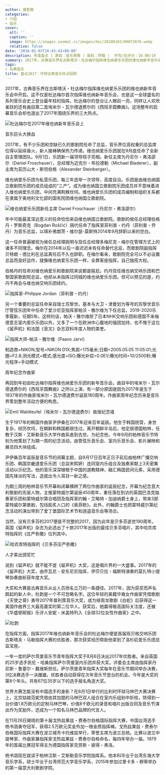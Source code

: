 ```yaml
---
author: 唐若甫
categories:
- 介绍
- 音乐
cover:
  alt: ''
  caption: ''
  image: https://images.soomal.cc/images/doc/20180103/00072676.webp
  relative: false
date: '2018-01-03T16:43:42+08:00'
description: 年度盘点 | 源自：音乐周报 | 版权：转载 |  平均/总评分：10.00/10
summary: 2017年，古典音乐界在古斯塔沃・杜达梅尔指挥维也纳爱乐乐团的维也纳新年音乐会中开启。这不仅是杜达梅尔首次指挥维也纳新年音乐会，也是这一全球盛名的系列音乐会史上登台最年轻的指挥……
tags:
- 古典音乐
title: 盘点2017：环球古典音乐热点回顾
---
```


2017年，古典音乐界在古斯塔沃・杜达梅尔指挥维也纳爱乐乐团的维也纳新年音乐会中开启。这不仅是杜达梅尔首次指挥维也纳新年音乐会，也是这一全球盛名的系列音乐会史上登台最年轻的指挥。杜达梅尔的登台让人眼前一亮，同样让人欢欣雀跃的还有曲目第二首埃米尔・瓦尔德退费尔的《西班牙圆舞曲》。这场整年的启幕音乐会却也道出了2017年围绕乐界的三大热点。

![杜达梅尔在2017年维也纳新年音乐会上](https://images.soomal.cc/images/doc/20170114/00066115.webp)





音乐巨头大换血

2017年，有不少乐团和空缺已久的歌剧院任命了总监，音乐界位高权重的总监席位得以延续香火，新人接棒确保热力传递。维也纳爱乐乐团就在9月底任命了全新自主管理团队。9月1日，乐团新一届领导班子亮相。新任主席为丹尼尔・弗洛邵尔（Daniel Froschauer），总经理为迈克尔・布拉德勒（Michael Bladerer），副主席为亚历山大・斯坦伯格（Alexander Steinberger）。

维也纳爱乐乐团为私营乐团，每三年选举一次领导，高度自治。乐团是由维也纳国立歌剧院乐团的成员组成的“三产”。成为维也纳国立歌剧院乐团成员并不意味着进入维也纳爱乐乐团，中间充满荆棘坎坷。维也纳爱乐乐团的成员编制和组织关系都在隶属于奥地利文化部的国有院团维也纳国立歌剧院。

![维也纳爱乐乐团新任主席 Daniel Froschauer（丹尼尔・弗洛邵尔）](https://images.soomal.cc/images/doc/20180103/00072672.webp)





年中可能最富深远意义的任命恰恰来自维也纳国立歌剧院。歌剧的侯任总经理伯格丹・罗斯奇克（Bogdan Roščić）隔代任命了指挥家菲利普・约丹（菲利普・乔丹）为音乐总监，以填补弗朗茨・维尔瑟-莫斯特2014年9月辞职以来的空白。

这一任命普遍被视为侯任总经理挑明与现任总经理多梅尼克・梅尔在管理方式上的诸多不同理念。梅尔在2014年以后一直迟迟未有任命替代总监，而歌剧院副指挥贝特朗・德比利在总监离任后不久也辞职。在梅尔看来，歌剧院完全可以不必设置总监而良好运作，就像维也纳爱乐乐团一样，全靠客座指挥，自己独揽大权。

伯格丹的任命对维也纳爱乐和歌剧院来说都是尴尬。约丹现任维也纳交响乐团和巴黎国家歌剧院总监，他却从未指挥过同城的维也纳爱乐乐团。但可以预见的是，约丹不再会与维也纳交响乐团续约。

![指挥家-Philippe Jordan（菲利普・约丹）](https://images.soomal.cc/images/doc/20180103/00072673.webp)





另一个重要的总监任命来自瑞士苏黎世。基本与大卫・津曼划为等号的苏黎世音乐厅管弦乐团年中任命了爱沙尼亚指挥家帕沃・雅尔维为下任总监，2019-2020乐季履新，任期5年。这样的话，帕沃・雅尔维除了日本NHK交响乐团和德国不来梅德意志室内爱乐乐团以外，又多了一个在欧洲中心腹地的强团加持，也不愧于这位《留声机》和法国《音叉》杂志双料年度人物的美誉。

![指挥大师-帕沃・雅尔维（Paavo Jarvi）](https://images.soomal.cc/images/doc/20100311/00004435.webp)

制造商=NIKON;型号=NIKON D1X;焦距=175毫米;日期=2005.05.05 11:05:01;光圈=F2.8;测光模式=模式;感光度=ISO;曝光补偿=0.0EV;曝光时间=10/2500秒;曝光程序=手动模式



周年纪念作曲家

再回到年初由杜达梅尔指挥维也纳爱乐乐团的新年音乐会。曲目中的埃米尔・瓦尔德退费尔的《西班牙圆舞曲》之所以上演，有一部分原因是因为2017年是生于1837年的作曲家埃米尔・瓦尔德退费尔诞辰180周年。作曲家周年纪念历来是音乐界策划整年活动方便的构思。

![Emil Waldteufel（埃米尔・瓦尔德退费尔）故居纪念墙](https://images.soomal.cc/images/doc/20151220/00057250.webp)





生于1917年的韩国作曲家尹伊桑在2017年迎来百年诞辰。他生于韩国统营，身世复杂，经历坎坷，在朝鲜和韩国都居住过。离开朝鲜半岛后，他定居德国柏林，任教于汉斯・艾斯勒音乐大学作曲系直到去世。为纪念他，今年9月的柏林音乐节特别为他策划了为期一周的纪念活动，由管弦乐音乐会、室内乐音乐会、影片展映和展览四大块组成。

尹伊桑百年诞辰是音乐节的闭幕主题，自9月17日百年正日子前后由柏林广播交响乐团、韩国京畿道爱乐乐团（总监宋熙妍）连同室内乐组合及独奏家献上3天密集活动以示纪念。他的音乐深深植根于中国的道教精神，融汇韩国民间元素，采用德国先锋派的写法，造就出令人耳目一新之感。

为期三周的柏林音乐节开幕和闭幕横跨了两位作曲家的诞辰纪念，开幕为纪念意大利歌剧的先驱人物，主推蒙特威尔第诞辰450周年，重任落在到访的英国巴洛克独奏家乐团和蒙特威尔第合唱团及指挥家约翰・艾略特・加迪纳爵士身上，带来3部蒙特威尔第歌剧，包括脍炙人口的《奥菲欧》。此外，约翰爵士也把蒙特威尔第纪念活动的演出带到了爱丁堡国际艺术节和逍遥音乐会等场合。

当然，没有贝多芬的2017便是不完整的2017，因为此年是贝多芬逝世190周年。英国《留声机》杂志为此选出了十款2017年出版的最佳贝多芬唱片，其中哈农库特指挥的《庄严弥撒》位列其中。

![哈农库特指挥的《贝多芬庄严弥撒》](https://images.soomal.cc/images/doc/20180103/00072674.webp)





人才辈出颁奖忙

说到《留声机》就不能不提《留声机》大奖，这是唱片界的一大盛事。2017年的《留声机》大奖，由乔瓦尼・安东尼尼指挥，伊莎贝拉・福斯特演奏的莫扎特小提琴协奏曲斩获年度大奖。

大奖和大赛是古典音乐从业人员扬名立万的一条捷径。2017年，因为获奖而声名鹊起的新人中，杜韵是一个不可忽略名字。这位年轻的美籍华裔女作曲家凭借歌剧《天使之骨》勇夺2017年普利策音乐大奖，成为继周龙歌剧《白蛇》后获得这一美国作曲界三大最高嘉奖的第二位华人。获奖后，她赢得极高国际关注度，还被《华盛顿邮报》乐评人安妮・米盖特列入《全球32位女性作曲家》之中。

![杜韵](https://images.soomal.cc/images/doc/20180103/00072675.webp)





在指挥方面，指挥2017年维也纳新年音乐会的杜达梅尔便是首届班贝格交响乐团古斯塔夫・马勒指挥大赛的优胜者，那次获奖经历帮助他拿到了洛杉矶爱乐乐团总监宝座。

一年一度的萨尔茨堡音乐节青年指挥大奖于8月6日决出2017年优胜者。来自英国的25岁选手凯伦・哈桑指挥萨尔茨堡室内乐团并获大奖。评委会主席由指挥家丹尼斯・鲁塞尔・戴维斯担任。萨尔茨堡青年指挥大奖每年在音乐节期间举办决赛，3位决赛选手一决雌雄。优胜者自动获得在次年音乐节登台的机会。今年是大奖的第8个年头。共有67位35岁以下的选手报名角逐大奖。

世界大赛怎能没有中国选手的身影？在8月1日举行的比利时环球马林巴大赛决赛上，北京姑娘范妮凭借由其加盟的马林巴双人组合在室内乐组别中折桂，除得到一台价值1.8万欧元的定制马林巴琴，价值8千欧元的录音和唱片出版合同及音乐节演出作为奖励外，还成为一个知名马林巴品牌的代言人。

在11月26日揭晓的第十届戈热兹果兹・费泰尔伯格国际指挥大赛，中国台湾选手杨书涵勇夺冠军，获得2.5万欧元奖金外加一根金质指挥棒。戈热兹果兹・费泰尔伯格国际指挥大赛在波兰城市卡托维兹举行，荣誉主席为波兰总统。比赛以波兰中提琴家、作曲家兼指挥家戈热兹果兹・费泰尔伯格命名，每四年举办一届。1979年的首届比赛冠军得主为德国指挥家克劳斯・彼得・弗洛。

杨书涵现在就读于柏林汉斯・艾斯勒音乐学院指挥系。他本科毕业于台湾东海大学音乐学系，硕士毕业于台湾师范大学音乐学系，2015年参加过里卡多・穆蒂举办的第一届意大利歌剧学院。